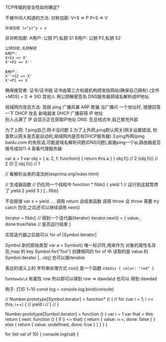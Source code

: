 TCP传输的安全性如何确定?

不被中间人知道的方法: 
对称加密: 
    V+S => P
    P+S => V

    异或加密 (x^y)^y = x

非对称加密:
    A用户:
    公钥 P1,私钥 S1
    B用户:
    公钥 P2,私钥 S2

    公钥加密,私钥解密
    A用户:
    X+S1 => X'
    X'+P2 => X''

    B用户:
    X''+S2 => X'
    X'+P1 => X

确保接受者: 证书/证书链
    证书由第三方权威机构颁发给网站(确保自己拥有)
    (文件+MD5) + S => SIG 其他人 用公钥解密签名
    DNS服务器把域名解析成IP地址

局域网内攻击方法:
    高频 ping
    广播风暴
    ARP 欺骗  当广播问 一个地址时, 随便回答一下
    DHCP 攻击 新电脑发 DHCP 广播获得 IP 地址       
    别人占满了 IP 会显示正在获取IP地址
    DNS: 在总线式中,自己冒充外部

为了上网:
    1.ping自己:网卡没问题
    2.为了上外网,ping默认网关(网关设置错误, 检查默认网关是否是自动的,局域网内是否有DHCP服务器)
    3.ping外网(ping baidu.com 的失败话,可能是域名解析问题(DNS问题),直接ping一个ip,路由器是否拨号成功?)
    4.查看代理服务器

var a = 1
var obj = {
    a: 2,
    f: function() {
        return this.a
    }
}
obj.f()             // 2
(obj.f)()           // 2
(0 || obj.f)()      // 1

// 看解析出来的语法树(esprima.org/index.html)

// 生成器函数
// 仍在同一个线程中
function * fibb() {
    yield 1 // 运行到这就暂停了
    yield 2
    yield 3
}
[...fibb]

不会赋值 var x =  yield ....
调用 return 会结束函数
调用 throw 会 throw 需要 try catch 包住,之后还可以继续调用 next()

iterator = fibb()
// 得到一个迭代器(iterator)
iterator.next() = {
    value:,
    done:true/false // 是否运行结束
}

实现迭代器之后就可以 for of [Symbol.iterator]

Symbol 新的原始类型
var a = Symbol()
唯一标识符,用来作为 对象的属性名存在,map 的 key
Symbol.for("foo") 创建相同的
for of 中 读取的是 value 的 Symbol.iterator
[...obj] 也可以接iterable

表达的语义上的 字符串处理方式 css() 是一个函数
css`
    div {
        color: "red"
    }
`

fun`dawda\d`
有属性 row 所以即可以得到 row => dawda\d 也可以 得到 dawdad

例子: 打印 1~10
const log = console.log.bind(console)

// Number.prototype[Symbol.iterator] = function* () {
//     for (var i = 1; i <= this; i++) {
//         yield i
//     }
// }

Number.prototype[Symbol.iterator] = function () {
    var i = 1
    var that = this
    return {
        next: function () {
            if (i <= that) {
                return {
                    value: i++,
                    done: false
                }
            } else {
                return {
                    value: undefined,
                    done: true
                }
            }
        }
    }
}


for (let val of 10) {
    console.log(val)
}
